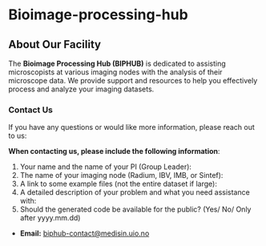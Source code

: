 # Bioimage-processing-hub
## About Our Facility
The **Bioimage Processing Hub (BIPHUB)** is dedicated to assisting microscopists at various imaging nodes with the analysis of their microscope data. We provide support and resources to help you effectively process and analyze your imaging datasets.

### Contact Us
If you have any questions or would like more information, please reach out to us:

**When contacting us, please include the following information**:
1. Your name and the name of your PI (Group Leader):
2. The name of your imaging node (Radium, IBV, IMB, or Sintef):
3. A link to some example files (not the entire dataset if large):
4. A detailed description of your problem and what you need assistance with:
5. Should the generated code be available for the public? (Yes/ No/ Only after yyyy.mm.dd) 

- **Email:** [biphub-contact@medisin.uio.no](mailto:biphub-contact@medisin.uio.no)


